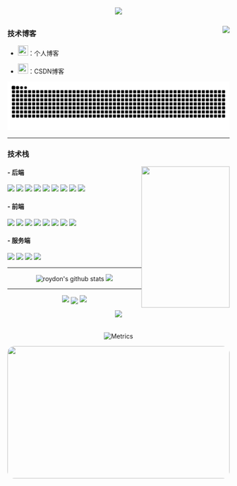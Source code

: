 
<!-- <div align="center"><img src="https://cdn.cbd.int/roydon-assets@1.0.11/image/common/github-info/personal-homepage-banner.jpg" /></div> -->

<!-- ##### 🔅hi,it's <font style="color:pink">`roydon`</font>'s repository -->

<!-- <div style="background:url(https://bu.dusays.com/2022/11/17/637629dace570.jpg);width:200px;height:200px"></div> -->

<!-- 动态打字效果 -->
<h1 align="center"><a href="https://www.roydon.top/"><img src="https://readme-typing-svg.herokuapp.com/?color=pink&lines=System.out.println(%22Hello%20World%22);console.log(%22https%3A%2F%2Fwww%2Eroydon%2Etop%22)&center=true&size=20"></a>
</h1>

<!-- 访客数统计 -->
<img align="right" src="https://count.getloli.com/get/@:roydonGuo?theme=asoul">

<!--### 个人开发者 —『roydon』-->

<!-- 苦力怕png -->
<!--<img align="left" height="23" width="23"  src="https://img1.imgtp.com/2022/11/17/ZdeWKprk.png">-->

<!-- 热爱技术、热爱记录、热爱积累、热爱经历、热爱分享。 -->
<!-- <img align=right height="130" width="70" src="https://img1.imgtp.com/2022/09/01/DGKaky7v.gif"> -->

<!-- - 😊roydon: 2000/8/Zhengzhou -->
<!-- - 🏫university: Zhongyuan University of Technology -->
<!-- - 🌤️current: a junior study in university -->

<!-- - 🌱growing： I’m currently learning python and so on... -->

### **技术博客**

<!--  <img align="right" alt="GIF" src="https://github.com/roydonGuo/roydonGuo/blob/main/images/code.gif" width="200" height="100%" /> -->

<!-- site -->
- <a target="_blank" href="https://www.roydon.top/"><code><img height="23" width="23" src="https://bu.dusays.com/2022/11/17/6375f7ca6d26b.png"></code></a>：个人博客
<!-- csdn -->
- <a target="_blank" href="https://blog.csdn.net/m0_51390535"><code><img height="23" width="23" src="https://bu.dusays.com/2022/11/17/6375f3b3bb6f4.png"></code></a>：CSDN博客

<!-- csdn统计 -->
<!-- ![roydon's csdn stats](https://stats.justsong.cn/api/csdn?id=m0_51390535&theme=dark&border_radius=20%) -->

<!-- 贪吃蛇代码贡献图 -->

[//]: # (<div align="center"><img src="https://gcore.jsdelivr.net/gh/roydonGuo/roydonGuo/assets/github-contribution-grid-snake.svg" alt="snake"/></div>)
<picture>
  <source media="(prefers-color-scheme: dark)" srcset="https://raw.githubusercontent.com/roydonGuo/roydonGuo/output/github-contribution-grid-snake-dark.svg">
  <source media="(prefers-color-scheme: light)" srcset="https://raw.githubusercontent.com/roydonGuo/roydonGuo/output/github-contribution-grid-snake.svg">
  <img alt="github contribution grid snake animation" src="https://raw.githubusercontent.com/roydonGuo/roydonGuo/output/github-contribution-grid-snake.svg">
</picture>
***

### **技术栈**

<!-- 甘雨 -->
<!-- <img align=right height="160" width="80" src=""> -->
<!-- hutao -->
<img align=right height="320" width="200" src="https://img1.imgtp.com/2022/11/15/OuHebCmm.gif">

#### **- 后端**
<a target="_blank" href="javascript:void()"><code><img height="20" src="https://img1.imgtp.com/2022/11/17/I8TME1tG.png"></code></a>
<a target="_blank" href="javascript:void()"><code><img height="20" src="https://img1.imgtp.com/2022/11/17/snN3tLQF.png"></code></a>
<a target="_blank" href="javascript:void()"><code><img height="20" src="https://img1.imgtp.com/2022/11/17/MkgKfZx6.png"></code></a>
<a target="_blank" href="https://www.java.com/"><code><img height="20" src="https://img1.imgtp.com/2022/11/17/XCGtqXif.png"></code></a>
<a target="_blank" href="javascript:void()"><code><img height="20" src="https://img1.imgtp.com/2022/11/17/b4Y8PQ7M.png"></code></a>
<a target="_blank" href="https://www.mysql.com/downloads/"><code><img height="20" src="https://img1.imgtp.com/2022/11/17/XGbW1FPY.png"></code></a>
<a target="_blank" href="https://redis.com/"><code><img height="20" src="https://img1.imgtp.com/2022/11/17/36FdmfDx.png"></code></a>
<a target="_blank" href="https://www.python.org/"><code><img height="20" src="https://img1.imgtp.com/2022/11/17/oumdqYYh.png"></code></a>
<a target="_blank" href="javascript:void()"><code><img height="20" src="https://img1.imgtp.com/2022/11/17/1tMHStI9.png"></code></a>
<!-- <a target="_blank" href="https://go.dev/"><code><img height="20" src="https://img1.imgtp.com/2022/10/04/HL37C52t.png"></code></a> -->
<!-- <a target="_blank" href="https://baomidou.com/pages/24112f/"><code><img height="20" src="https://img1.imgtp.com/2022/10/03/ZYsa1MpW.png"></code></a> -->
<!-- <a target="_blank" href="https://spring.io/"><code><img height="20" src="https://img1.imgtp.com/2022/11/17/7c8aYZ3y.png"></code></a> -->
#### **- 前端**
<a target="_blank" href="javascript:void()"><code><img height="20" src="https://bu.dusays.com/2022/11/17/6375f46d60ab0.png"></code></a>
<a target="_blank" href="javascript:void()"><code><img height="20" src="https://bu.dusays.com/2022/11/17/6375f46d2efec.png"></code></a>
<a target="_blank" href="javascript:void()"><code><img height="20" src="https://bu.dusays.com/2022/11/17/6375f46d78497.png"></code></a>
<a target="_blank" href="javascript:void()"><code><img height="20" src="https://bu.dusays.com/2022/11/17/6375f3b491846.png"></code></a>
<a target="_blank" href="http://nodejs.cn/"><code><img height="20" src="https://bu.dusays.com/2022/11/17/6375f3b57866a.png"></code></a>
<a target="_blank" href="https://cn.vuejs.org/"><code><img height="20" src="https://bu.dusays.com/2022/11/17/6375f46d18ebd.png"></code></a>
<a target="_blank" href="https://reactjs.org/"><code><img height="20" src="https://bu.dusays.com/2022/11/17/6375f3b698add.png"></code></a>
<a target="_blank" href="javascript:void()"><code><img height="20" src="https://bu.dusays.com/2022/11/17/6375f3b805b56.png"></code></a>
<!-- <a target="_blank" href="https://element.eleme.cn/#/zh-CN/component/layout"><code><img height="20" src="https://img1.imgtp.com/2022/10/04/TKMeuKLW.png"></code></a> -->
<!-- <a target="_blank" href="https://vant-contrib.gitee.io/vant/#/zh-CN"><code><img height="20" src="https://fastly.jsdelivr.net/npm/@vant/assets/logo.png"></code></a> -->
#### **- 服务端**
<a target="_blank" href="javascript:void()"><code><img height="20" src="https://bu.dusays.com/2022/11/17/6375f3b4c048d.png"></code></a>
<a target="_blank" href="javascript:void()"><code><img height="20" src="https://bu.dusays.com/2022/11/17/6375f3b3c4c67.png"></code></a>
<a target="_blank" href="https://nginx.org/en/"><code><img height="20" src="https://bu.dusays.com/2022/11/17/6375f3b56204d.png"></code></a>
<a target="_blank" href="https://www.docker.com"><code><img height="20" src="https://bu.dusays.com/2022/11/19/637880ae3843c.png"></code></a>

<!-- 使用语言统计 -->

<!--  ![roydonGuo's Most used languages](https://github-readme-stats.vercel.app/api/top-langs/?username=roydonGuo&layout=compact&hide_border=true&langs_count=10) -->
 
***

<!-- ### 开发中... -->

<!-- <img align=right height="200" width="100" src="https://img1.imgtp.com/2022/09/01/1XKEP0t0.gif"> -->

 <!-- <img align=right height="160" width="80" src="https://img1.imgtp.com/2022/11/09/7ulXby4j.gif">-->
 
<!-- [![](https://github-readme-stats.vercel.app/api/pin/?username=gcb1120&repo=google2022&theme=codeSTACKr)](https://github.com/gcb1120/google2022) -->

<!-- ### 开源项目 

[![](https://github-readme-stats.vercel.app/api/pin/?username=roydonGuo&repo=MyBlog-Spring&theme=jolly )](https://github.com/roydonGuo/MyBlog-Spring) 
[![](https://github-readme-stats.vercel.app/api/pin/?username=roydonGuo&repo=Weatherforcast4&theme=jolly )](https://github.com/roydonGuo/Weatherforcast4) 
[![](https://github-readme-stats.vercel.app/api/pin/?username=roydonGuo&repo=jsBorn&theme=jolly )](https://github.com/roydonGuo/jsBorn) 
[![](https://github-readme-stats.vercel.app/api/pin/?username=roydonGuo&repo=Student-Manage-CSharp&theme=jolly )](https://github.com/roydonGuo/Student-Manage-CSharp) 
<br><br><br> -->

<div align="center">

![roydon's github stats](https://github-readme-stats.vercel.app/api?username=roydonGuo&show_icons=true&theme=synthwave&border_radius=20%)
![](https://github-readme-stats.vercel.app/api/top-langs/?username=roydonGuo&layout=compact&langs_count=8&theme=dark&border_radius=20%)

</div>

***

<!-- ![Top Langs](https://github-readme-stats.vercel.app/api/top-langs/?username=roydonGuo&langs_count=6) -->
<!-- ![Github](https://visitor-badge.glitch.me/badge?page_id=roydonGuo.Reggie&left_color=black&right_color=blue) -->

<!-- 连续提交代码天数记录 -->
<!-- [![GitHub Streak](http://github-readme-streak-stats.herokuapp.com?user=roydonGuo&theme=dracula&hide_border=true&border_radius=6&date_format=%5BY.%5Dn.j)](https://git.io/streak-stats) -->

<p align="center">
  <img width="150" src="https://cdn.cbd.int/anzhiyu-assets/image/common/github-info/left-wing.png" />
  <img align="center" src="https://github-readme-streak-stats.herokuapp.com/?user=roydonGuo&theme=dracula&hide_border=true" />
  <img width="150" src="https://cdn.cbd.int/anzhiyu-assets/image/common/github-info/right-wing.png" />
</p>

<!-- GitHub奖杯🏆 -->
<div align="center"><img  src="https://github-profile-trophy.vercel.app/?username=roydonGuo&theme=gruvbox&row=1&column=7&no-frame=true&no-bg=true" /></div>
<br>

<!-- github个人信息 -->
<div align="center">

![Metrics](https://metrics.lecoq.io/roydonGuo?template=classic&base=header%2C%20activity%2C%20community%2C%20repositories%2C%20metadata&base.indepth=false&base.hireable=false&base.skip=false&config.timezone=Asia%2FShanghai)

</div>

<!-- github活跃度 -->

[//]: # ([![]&#40;https://activity-graph.herokuapp.com/graph?username=roydonGuo&theme=dracula&radius=20&#41;]&#40;https://github.com/ashutosh00710/github-readme-activity-graph&#41;)


<!-- <img align="center" height="80" width="100%" style="border-radius: 16px"  src="https://img1.imgtp.com/2022/10/04/q8yY3oE2.jpg"> -->


<!-- nahida -->
<img style="border-radius: 16px" align=center height="300" width="100%" src="https://bu.dusays.com/2022/11/17/637629dace570.jpg">

